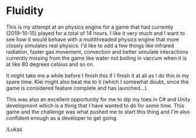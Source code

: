 # Fluidity
This is my attempt at an physics engine for a game that had currently (2019-10-15) played for a total of 14 hours. I like it very much and I want to see how it would behave with a multithreaded physics engine that more closely simulates real physics. I'd like to add a few things like infrared radiation, faster gas movement, convection and better simulate interactions currently missing from the game like water not boiling in vaccum when it is at like 80 degrees celsius and so on.

It might take me a while before I finish this if I finish it at all as I do this in my spare time. Klei might also beat me to it (which I somewhat doubt, since the game is considered feature complete and has launched...).

This was also an excellent opportunity for me to dip my toes in C# and Unity development which is a thing that I have wanted to do for some time. This game and the challenge was what pushed me to start this thing and I'm also confident enough as a developer to get going.

/Lukas